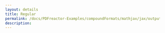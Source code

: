 ```yaml
---
layout: details
title: Regular
permalink: /docs/PDFreactor-Examples/compoundFormats/mathjax/jax/output/SVG/fonts/TeX/Size4/Regular/
description: 
---
```






